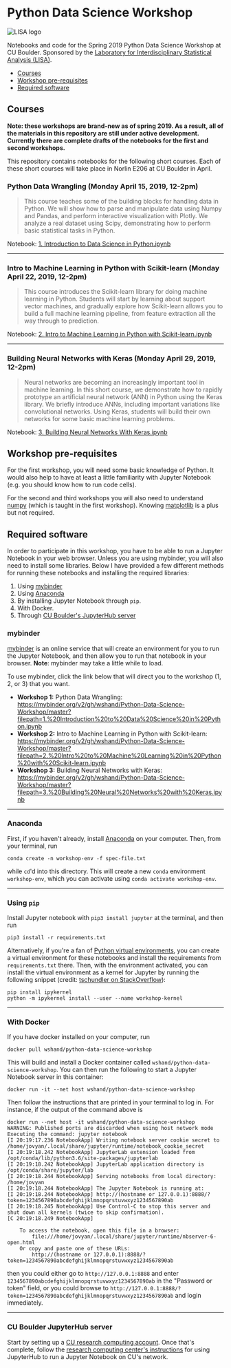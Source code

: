 # Python Data Science Workshop
![LISA logo](https://raw.githubusercontent.com/wshand/Python-Data-Science-Workshop/master/assets/LISA_logo_medium.jpg)

Notebooks and code for the Spring 2019 Python Data Science Workshop at CU Boulder. Sponsored by the [Laboratory for Interdisciplinary Statistical Analysis (LISA)](https://www.colorado.edu/lab/lisa/).

* [Courses](#courses)
* [Workshop pre-requisites](#prereqs)
* [Required software](#required-software)


## Courses <a id="courses"></a>
**Note: these workshops are brand-new as of spring 2019. As a result, all of the materials in this repository are still under active development. Currently there are complete drafts of the notebooks for the first and second workshops.**

This repository contains notebooks for the following short courses. Each of these short courses will take place in Norlin E206 at CU Boulder in April.

### Python Data Wrangling (Monday April 15, 2019, 12-2pm)
> This course teaches some of the building blocks for handling data in Python. We will show how to parse and manipulate data using Numpy and Pandas, and perform interactive visualization with Plotly. We analyze a real dataset using Scipy, demonstrating how to perform basic statistical tasks in Python.

Notebook: [1. Introduction to Data Science in Python.ipynb](https://github.com/wshand/Python-Data-Science-Workshop/blob/master/1.%20Introduction%20to%20Data%20Science%20in%20Python.ipynb)

-----------------------------------------------------
### Intro to Machine Learning in Python with Scikit-learn (Monday April 22, 2019, 12-2pm)
> This course introduces the Scikit-learn library for doing machine learning in Python. Students will start by learning about support vector machines, and gradually explore how Scikit-learn allows you to build a full machine learning pipeline, from feature extraction all the way through to prediction.

Notebook: [2. Intro to Machine Learning in Python with Scikit-learn.ipynb](https://github.com/wshand/Python-Data-Science-Workshop/blob/master/2.%20Intro%20to%20Machine%20Learning%20in%20Python%20with%20Scikit-learn.ipynb)

-----------------------------------------------------
### Building Neural Networks with Keras (Monday April 29, 2019, 12-2pm)
> Neural networks are becoming an increasingly important tool in machine learning. In this short course, we demonstrate how to rapidly prototype an artificial neural network (ANN) in Python using the Keras library. We briefly introduce ANNs, including important variations like convolutional networks. Using Keras, students will build their own networks for some basic machine learning problems.

Notebook: [3. Building Neural Networks With Keras.ipynb](https://github.com/wshand/Python-Data-Science-Workshop/blob/master/3.%20Building%20Neural%20Networks%20with%20Keras.ipynb)

## Workshop pre-requisites <a id="prereqs"></a>
For the first workshop, you will need some basic knowledge of Python. It would also help to have at least a little familiarity with Jupyter Notebook (e.g. you should know how to run code cells).

For the second and third workshops you will also need to understand [numpy](https://docs.scipy.org/doc/numpy/reference/) (which is taught in the first workshop). Knowing [matplotlib](https://matplotlib.org/) is a plus but not required.

## Required software <a id="required-software"></a>
In order to participate in this workshop, you have to be able to run a Jupyter Notebook in your web browser. Unless you are using mybinder, you will also need to install some libraries. Below I have provided a few different methods for running these notebooks and installing the required libraries:

1. Using [mybinder](https://mybinder.org)
2. Using [Anaconda](https://www.anaconda.com/)
3. By installing Jupyter Notebook through `pip`.
4. With Docker.
5. Through [CU Boulder's JupyterHub server](https://curc.readthedocs.io/en/latest/gateways/jupyterhub.html)

### mybinder
[mybinder](https://mybinder.org) is an online service that will create an environment for you to run the Jupyter Notebook, and then allow you to run that notebook in your browser. **Note**: mybinder may take a little while to load.

To use mybinder, click the link below that will direct you to the workshop (1, 2, or 3) that you want.

* **Workshop 1:** Python Data Wrangling: https://mybinder.org/v2/gh/wshand/Python-Data-Science-Workshop/master?filepath=1.%20Introduction%20to%20Data%20Science%20in%20Python.ipynb
* **Workshop 2:** Intro to Machine Learning in Python with Scikit-learn: https://mybinder.org/v2/gh/wshand/Python-Data-Science-Workshop/master?filepath=2.%20Intro%20to%20Machine%20Learning%20in%20Python%20with%20Scikit-learn.ipynb
* **Workshop 3:** Building Neural Networks with Keras: https://mybinder.org/v2/gh/wshand/Python-Data-Science-Workshop/master?filepath=3.%20Building%20Neural%20Networks%20with%20Keras.ipynb

-----------------------------------------------------
### Anaconda
First, if you haven't already, install [Anaconda](https://www.anaconda.com/) on your computer. Then, from your terminal, run

```
conda create -n workshop-env -f spec-file.txt
```

while `cd`'d into this directory. This will create a new `conda` environment `workshop-env`, which you can activate using `conda activate workshop-env`.

-----------------------------------------------------
### Using `pip`
Install Jupyter notebook with `pip3 install jupyter` at the terminal, and then run

```
pip3 install -r requirements.txt
```

Alternatively, if you're a fan of [Python virtual environments](https://docs.python.org/3/tutorial/venv.html), you can create a virtual environment for these notebooks and install the requirements from `requirements.txt` there. Then, with the environment activated, you can install the virtual environment as a kernel for Jupyter by running the following snippet (credit: [tschundler on StackOverflow](https://stackoverflow.com/a/37891993)):

```
pip install ipykernel
python -m ipykernel install --user --name workshop-kernel
```


-----------------------------------------------------
### With Docker
If you have docker installed on your computer, run

```
docker pull wshand/python-data-science-workshop
```

This will build and install a Docker container called `wshand/python-data-science-workshop`. You can then run the following to start a Jupyter Notebook server in this container:

```
docker run -it --net host wshand/python-data-science-workshop
```

Then follow the instructions that are printed in your terminal to log in. For instance, if the output of the command above is

```
docker run --net host -it wshand/python-data-science-workshop
WARNING: Published ports are discarded when using host network mode
Executing the command: jupyter notebook
[I 20:19:17.236 NotebookApp] Writing notebook server cookie secret to /home/jovyan/.local/share/jupyter/runtime/notebook_cookie_secret
[I 20:19:18.242 NotebookApp] JupyterLab extension loaded from /opt/conda/lib/python3.6/site-packages/jupyterlab
[I 20:19:18.242 NotebookApp] JupyterLab application directory is /opt/conda/share/jupyter/lab
[I 20:19:18.244 NotebookApp] Serving notebooks from local directory: /home/jovyan
[I 20:19:18.244 NotebookApp] The Jupyter Notebook is running at:
[I 20:19:18.244 NotebookApp] http://(hostname or 127.0.0.1):8888/?token=1234567890abcdefghijklmnopqrstuvwxyz1234567890ab
[I 20:19:18.245 NotebookApp] Use Control-C to stop this server and shut down all kernels (twice to skip confirmation).
[C 20:19:18.249 NotebookApp]

    To access the notebook, open this file in a browser:
        file:///home/jovyan/.local/share/jupyter/runtime/nbserver-6-open.html
    Or copy and paste one of these URLs:
        http://(hostname or 127.0.0.1):8888/?token=1234567890abcdefghijklmnopqrstuvwxyz1234567890ab
```

then you could either go to `http://127.0.0.1:8888` and enter `1234567890abcdefghijklmnopqrstuvwxyz1234567890ab` in the "Password or token" field, or you could browse to `http://127.0.0.1:8888/?token=1234567890abcdefghijklmnopqrstuvwxyz1234567890ab` and login immediately.

-----------------------------------------------------
### CU Boulder JupyterHub server
Start by setting up a [CU research computing account](https://rcamp.rc.colorado.edu/accounts/account-request/create/organization). Once that's complete, follow the [research computing center's instructions](https://curc.readthedocs.io/en/latest/gateways/jupyterhub.html#start-a-notebook-server) for using JupyterHub to run a Jupyter Notebook on CU's network.
